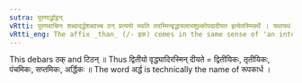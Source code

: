 ```yaml
---
sutra: पूरणार्द्धाट्ठन्
vRtti: पूरणवाचिनः शब्दादर्द्धशब्दाच्च ठन् प्रत्ययो भवति तदस्मिन्वृद्धायलाभशुल्कोपदादीयत इत्येतस्मिन्नर्थे । यथायथं ठक्टिठनोरपवादः ॥
vRtti_eng: The affix _than_ (/- इक) comes in the same sense of 'an interest, a rent, a profit, a tax or a bribe given thereby or therein', after a word denoting an ordinal, and after the word _ardha_.
---
```

This debars ठक् and टिठन् ॥ Thus द्वितीयो वृद्ध्यादिरस्मिन् दीयते = द्वितीयिकः, तृतीयिकः, पंचमिकः, सप्तमिकः, अर्द्धिकः ॥ The word अर्द्ध is technically the name of रूपकार्ध ।
